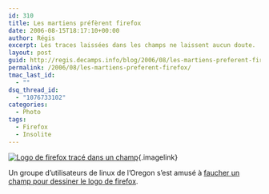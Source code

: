 ```yaml
---
id: 310
title: Les martiens préfèrent firefox
date: 2006-08-15T18:17:10+00:00
author: Régis
excerpt: Les traces laissées dans les champs ne laissent aucun doute.
layout: post
guid: http://regis.decamps.info/blog/2006/08/les-martiens-preferent-firefox/
permalink: /2006/08/les-martiens-preferent-firefox/
tmac_last_id:
  - ""
dsq_thread_id:
  - "1076733102"
categories:
  - Photo
tags:
  - Firefox
  - Insolite
---
```

[<img id="image309" src="http://regis.decamps.info/blog/wp-content/uploads/2006/08/mg_5560.sized.thumbnail.jpg" alt="Logo de firefox tracé dans un champ" />](http://regis.decamps.info/blog/wp-content/uploads/2006/08/mg_5560.sized.jpg "Logo de firefox tracÃ© dans un champ"){.imagelink}
  
Un groupe d’utilisateurs de linux de l’Oregon s’est amusé à [faucher un champ pour dessiner le logo de firefox](http://lug.oregonstate.edu/index.php/Projects/Firefox/Firefox_Circle).
